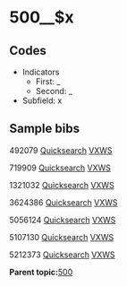 # 500\_\_$x

## Codes

-   Indicators
    -   First: \_
    -   Second: \_
-   Subfield: x

## Sample bibs

492079 [Quicksearch](https://search.library.yale.edu/catalog/492079) [VXWS](http://prodorbis.library.yale.edu:7014/vxws/GetHoldingsService?bibId=492079)

719909 [Quicksearch](https://search.library.yale.edu/catalog/719909) [VXWS](http://prodorbis.library.yale.edu:7014/vxws/GetHoldingsService?bibId=719909)

1321032 [Quicksearch](https://search.library.yale.edu/catalog/1321032) [VXWS](http://prodorbis.library.yale.edu:7014/vxws/GetHoldingsService?bibId=1321032)

3624386 [Quicksearch](https://search.library.yale.edu/catalog/3624386) [VXWS](http://prodorbis.library.yale.edu:7014/vxws/GetHoldingsService?bibId=3624386)

5056124 [Quicksearch](https://search.library.yale.edu/catalog/5056124) [VXWS](http://prodorbis.library.yale.edu:7014/vxws/GetHoldingsService?bibId=5056124)

5107130 [Quicksearch](https://search.library.yale.edu/catalog/5107130) [VXWS](http://prodorbis.library.yale.edu:7014/vxws/GetHoldingsService?bibId=5107130)

5212373 [Quicksearch](https://search.library.yale.edu/catalog/5212373) [VXWS](http://prodorbis.library.yale.edu:7014/vxws/GetHoldingsService?bibId=5212373)

**Parent topic:**[500](../../tags/500/500.md)

